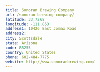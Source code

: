 ```yaml
---
title: Sonoran Brewing Company
url: /sonoran-brewing-company/
latitude: 33.7268
longitude: -111.853
address1: 10426 East Jomax Road
address2: 
city: Scottsdale
state: Arizona
code: 85255
country: United States
phone: 602-484-7775
website: http://www.sonoranbrewing.com/
---
```


